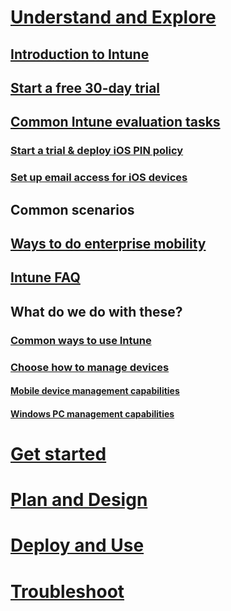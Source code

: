 # [Understand and Explore](ways-to-do-enterprise-mobility.md)

## [Introduction to Intune](introduction-to-microsoft-intune.md)
## [Start a free 30-day trial](get-started-with-a-30-day-trial-of-microsoft-intune.md)
## [Common Intune evaluation tasks](common-microsoft-intune-evaluation-tasks.md)
### [Start a trial & deploy iOS PIN policy](start-a-microsoft-intune-trial-and-deploy-ios-pin-policy.md)
### [Set up email access for iOS devices](set-up-email-access-for-ios-devices-using-microsoft-intune.md)
## Common scenarios
## [Ways to do enterprise mobility](Ways-to-do-enterprise-mobility.md)
## [Intune FAQ](frequently-asked-questions-for-microsoft-intune.md)

## What do we do with these?
### [Common ways to use Intune](common-ways-to-use-intune.md)
### [Choose how to manage devices](choose-how-to-manage-devices.md)
#### [Mobile device management capabilities](Mobile-device-management-capabilities-in-microsoft-intune.md)
#### [Windows PC management capabilities](Windows-PC-management-capabilities-in-microsoft-intune.md)


# [Get started](/Intune/GetStarted/what-s-new-in-microsoft-intune.html)
# [Plan and Design](/intune/plandesign/plan-your-user-and-device-groups.html)
# [Deploy and Use](/intune/deployuse/learn-how-to-deploy-a-solution-for-protecting-company-email-and-documents.html)
# [Troubleshoot](/intune/troubleshoot/how-to-get-support-for-microsoft-intune.html)
